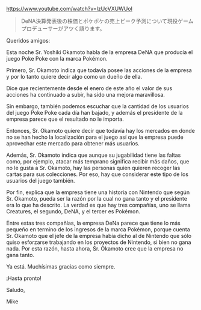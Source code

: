 https://www.youtube.com/watch?v=lzUcVXUWUoI

> DeNA決算発表後の株価とポケポケの売上ピーク予測について現役ゲームプロデューサーがアツく語ります。

Queridos amigos:

Esta noche Sr. Yoshiki Okamoto habla de la empresa DeNA que producía el juego Poke Poke con la marca Pokémon. 

Primero, Sr. Okamoto indica que todavía posee las acciones de la empresa y por lo tanto quiere decir algo como un dueño de ella.

Dice que recientemente desde el enero de este año el valor de sus acciones ha continuado a subir, ha sido una mejora maravillosa.

Sin embargo, también podemos escuchar que la cantidad de los usuarios del juego Poke Poke cada día han bajado, y además el presidente de la empresa parece que el resultado no le importa. 

Entonces, Sr. Okamoto quiere decir que todavía hay los mercados en donde no se han hecho la localización para el juego así que la empresa puede aprovechar este mercado para obtener más usuarios. 

Además, Sr. Okamoto indica que aunque su jugabilidad tiene las faltas como, por ejemplo, atacar más temprano significa recibir más daños, que no le gusta a Sr. Okamoto, hay las personas quien quieren recoger las cartas para sus colecciones. Por eso, hay que considerar este tipo de los usuarios del juego también.

Por fin, explica que la empresa tiene una historia con Nintendo que según Sr. Okamoto, pueda ser la razón por la cual no gana tanto y el presidente era lo que ha descrito. La verdad es que hay tres compañías, uno se llama Creatures, el segundo, DeNA, y el tercer es Pokémon.

Entre estas tres compañías, la empresa DeNa parece que tiene lo más pequeño en termino de los ingresos de la marca Pokémon, porque cuenta Sr. Okamoto que el jefe de la empresa había dicho al de Nintendo que sólo quiso esforzarse trabajando en los proyectos de Nintendo, si bien no gana nada. Por esta razón, hasta ahora, Sr. Okamoto cree que la empresa no gana tanto.

Ya está. Muchísimas gracias como siempre.

¡Hasta pronto!

Saludo,

Mike
